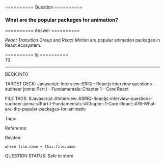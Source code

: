 ========== Question ==========  

### What are the popular packages for animation?  

========== Answer ==========  

_React Transition Group_ and _React Motion_ are popular animation packages in React ecosystem.

========== Id ==========  
76

---

DECK INFO

TARGET DECK: Javascript::Interview::SRIQ - Reactjs interview questions - sudheer jonna::Part I - Fundamentals::Chapter 1 - Core React

FILE TAGS: #Javascript::#Interview::#SRIQ-Reactjs-interview-questions-sudheer-jonna::#Part-I-Fundamentals::#Chapter-1-Core-React::#76-What-are-the-popular-packages-for-animatio

Tags:

Reference:

Related:

```dataview
where file.name = this.file.name
```

QUESTION STATUS: Safe to store
